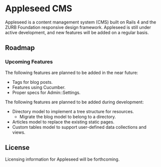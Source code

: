 # Appleseed CMS

Appleseed is a content management system (CMS) built on Rails 4 and the ZURB 
Foundation responsive design framework. Appleseed is still under active 
development, and new features will be added on a regular basis.

## Roadmap

### Upcoming Features

The following features are planned to be added in the near future:

* Tags for blog posts.
* Features using Cucumber.
* Proper specs for Admin::Settings.

The following features are planned to be added during development:

* Directory model to implement a tree structure for resources.
  * Migrate the blog model to belong to a directory.
* Articles model to replace the existing static pages.
* Custom tables model to support user-defined data collections and views.

## License

Licensing information for Appleseed will be forthcoming.
